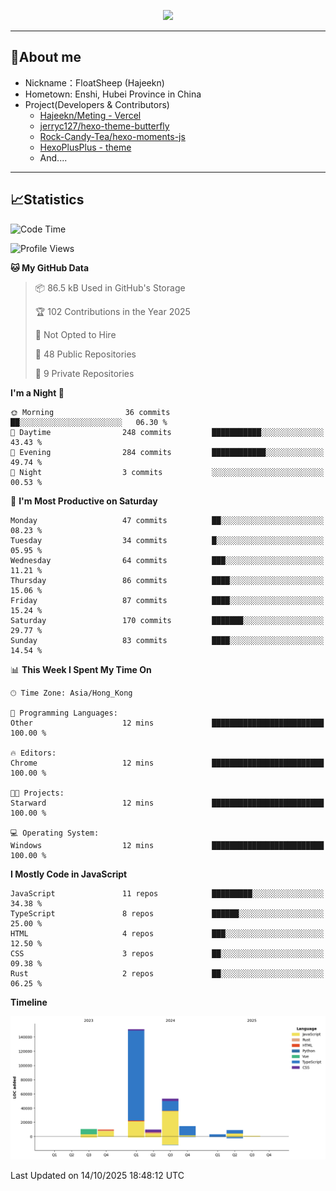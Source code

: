 <p align="center">
   <a href="https://git.io/typing-svg"><img src="https://readme-typing-svg.demolab.com?font=Fira+Code&pause=1000&color=F7DD11&center=true&vCenter=true&width=435&lines=Floating+in+the+clouds~;I'm+glad+to+meet+you+again" /></a>
</p>

---

## 🥱About me

- Nickname：FloatSheep (Hajeekn)
- Hometown: Enshi, Hubei Province in China
- Project(Developers & Contributors)
   - [Hajeekn/Meting - Vercel](https://github.com/hajeekn/vercel-meting)
   - [jerryc127/hexo-theme-butterfly](https://github.com/jerryc127/hexo-theme-butterfly)
   - [Rock-Candy-Tea/hexo-moments-js](https://github.com/Rock-Candy-Tea/hexo-moments-js)
   - [HexoPlusPlus - theme](https://github.com/HexoPlusPlus/HexoPlusPlus)
   - And....

---

## 📈Statistics

<!--START_SECTION:waka-->
![Code Time](http://img.shields.io/badge/Code%20Time-576%20hrs%2028%20mins-blue)

![Profile Views](http://img.shields.io/badge/Profile%20Views-0-blue)

**🐱 My GitHub Data** 

> 📦 86.5 kB Used in GitHub's Storage 
 > 
> 🏆 102 Contributions in the Year 2025
 > 
> 🚫 Not Opted to Hire
 > 
> 📜 48 Public Repositories 
 > 
> 🔑 9 Private Repositories 
 > 
**I'm a Night 🦉** 

```text
🌞 Morning                36 commits          ██░░░░░░░░░░░░░░░░░░░░░░░   06.30 % 
🌆 Daytime                248 commits         ███████████░░░░░░░░░░░░░░   43.43 % 
🌃 Evening                284 commits         ████████████░░░░░░░░░░░░░   49.74 % 
🌙 Night                  3 commits           ░░░░░░░░░░░░░░░░░░░░░░░░░   00.53 % 
```
📅 **I'm Most Productive on Saturday** 

```text
Monday                   47 commits          ██░░░░░░░░░░░░░░░░░░░░░░░   08.23 % 
Tuesday                  34 commits          █░░░░░░░░░░░░░░░░░░░░░░░░   05.95 % 
Wednesday                64 commits          ███░░░░░░░░░░░░░░░░░░░░░░   11.21 % 
Thursday                 86 commits          ████░░░░░░░░░░░░░░░░░░░░░   15.06 % 
Friday                   87 commits          ████░░░░░░░░░░░░░░░░░░░░░   15.24 % 
Saturday                 170 commits         ███████░░░░░░░░░░░░░░░░░░   29.77 % 
Sunday                   83 commits          ████░░░░░░░░░░░░░░░░░░░░░   14.54 % 
```


📊 **This Week I Spent My Time On** 

```text
🕑︎ Time Zone: Asia/Hong_Kong

💬 Programming Languages: 
Other                    12 mins             █████████████████████████   100.00 % 

🔥 Editors: 
Chrome                   12 mins             █████████████████████████   100.00 % 

🐱‍💻 Projects: 
Starward                 12 mins             █████████████████████████   100.00 % 

💻 Operating System: 
Windows                  12 mins             █████████████████████████   100.00 % 
```

**I Mostly Code in JavaScript** 

```text
JavaScript               11 repos            █████████░░░░░░░░░░░░░░░░   34.38 % 
TypeScript               8 repos             ██████░░░░░░░░░░░░░░░░░░░   25.00 % 
HTML                     4 repos             ███░░░░░░░░░░░░░░░░░░░░░░   12.50 % 
CSS                      3 repos             ██░░░░░░░░░░░░░░░░░░░░░░░   09.38 % 
Rust                     2 repos             ██░░░░░░░░░░░░░░░░░░░░░░░   06.25 % 
```



**Timeline**

![Lines of Code chart](https://raw.githubusercontent.com/FloatSheep/FloatSheep/main/assets/bar_graph.png)


 Last Updated on 14/10/2025 18:48:12 UTC
<!--END_SECTION:waka-->

